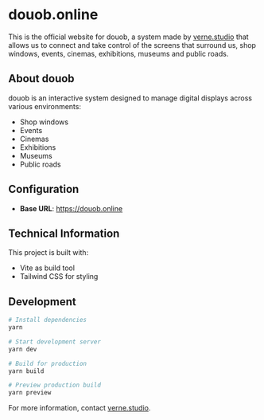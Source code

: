# douob.online

This is the official website for douob, a system made by [verne.studio](https://verne.studio) that allows us to connect and take control of the screens that surround us, shop windows, events, cinemas, exhibitions, museums and public roads.

## About douob

douob is an interactive system designed to manage digital displays across various environments:
- Shop windows
- Events
- Cinemas
- Exhibitions
- Museums
- Public roads

## Configuration

- **Base URL**: https://douob.online

## Technical Information

This project is built with:
- Vite as build tool
- Tailwind CSS for styling

## Development

```bash
# Install dependencies
yarn

# Start development server
yarn dev

# Build for production
yarn build

# Preview production build
yarn preview
```

For more information, contact [verne.studio](https://verne.studio).
